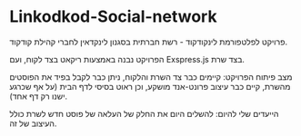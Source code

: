 # Linkodkod-Social-network

פרויקט לפלטפורמת לינקודקוד - רשת חברתית בסגנון לינקדאין לחברי קהילת קודקוד.

הפרויקט נבנה באמצעות ריקאט בצד לקוח, ועם Exspress.js בצד שרת.

מצב פיתוח הפרויקט:
קיימים כבר צד השרת והלקוח, ניתן כבר לקבל בפיד את הפוסטים מהשרת, קיים כבר עיצוב פרונט-אנד מושקע, וכן ראוט בסיסי לדף הבית (על אף שכרגע ישנו רק דף אחד).

הייעדים שלי להיום: להשלים היום את החלק של העלאה של פוסט חדש לשרת כולל העיצוב של זה.
